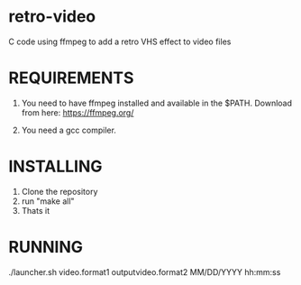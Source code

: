# retro-video
C code using ffmpeg to add a retro VHS effect to video files

# REQUIREMENTS

1. You need to have ffmpeg installed and available in the $PATH. Download from here:
https://ffmpeg.org/

2. You need a gcc compiler.

# INSTALLING

1. Clone the repository
2. run "make all"
3. Thats it

# RUNNING

./launcher.sh video.format1 outputvideo.format2 MM/DD/YYYY hh:mm:ss


